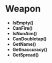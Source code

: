 # Weapon
* **IsEmpty()**
* **CanFire()**
* **IsNonAim()**
* **CanDoubletap()**
* **GetName()**
* **GetInaccuracy()**
* **GetSpread()**
